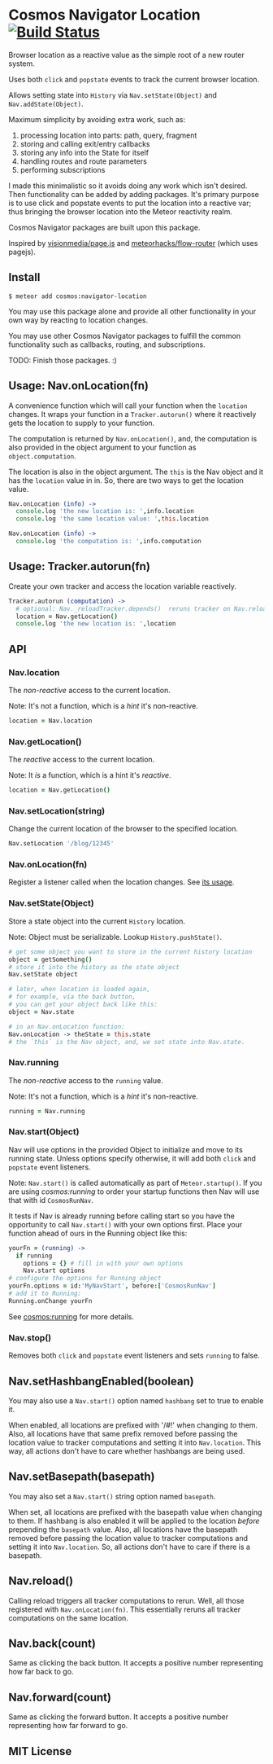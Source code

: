 # Cosmos Navigator Location [![Build Status](https://travis-ci.org/elidoran/cosmos-navigator-location.svg?branch=master)](https://travis-ci.org/elidoran/cosmos-navigator-location)

Browser location as a reactive value as the simple root of a new router system.

Uses both `click` and `popstate` events to track the current browser location.

Allows setting state into `History` via `Nav.setState(Object)` and `Nav.addState(Object)`.

Maximum simplicity by avoiding extra work, such as:

1. processing location into parts: path, query, fragment
2. storing and calling exit/entry callbacks
3. storing any info into the State for itself
4. handling routes and route parameters
5. performing subscriptions

I made this minimalistic so it avoids doing any work which isn't desired. Then functionality can be added by adding packages. It's primary purpose is to use click and popstate events to put the location into a reactive var; thus bringing the browser location into the Meteor reactivity realm.

Cosmos Navigator packages are built upon this package.  

Inspired by [visionmedia/page.js](http://github.com/visionmedia/page.js) and
[meteorhacks/flow-router](http://github.com/meteorhacks/flow-router) (which
uses pagejs).

## Install

    $ meteor add cosmos:navigator-location

You may use this package alone and provide all other functionality in your own way
by reacting to location changes.

You may use other Cosmos Navigator packages to fulfill the common functionality such as callbacks, routing, and subscriptions.

TODO: Finish those packages. :)


## Usage: Nav.onLocation(fn)

A convenience function which will call your function when the `location` changes.
It wraps your function in a `Tracker.autorun()` where it reactively gets the
location to supply to your function.

The computation is returned by `Nav.onLocation()`, and, the computation is
also provided in the object argument to your function as `object.computation`.

The location is also in the object argument. The `this` is the Nav object and it has the `location` value in in. So, there are two ways to get the location value.

```coffeescript
Nav.onLocation (info) ->
  console.log 'the new location is: ',info.location
  console.log 'the same location value: ',this.location

Nav.onLocation (info) ->
  console.log 'the computation is: ',info.computation
```

## Usage: Tracker.autorun(fn)

Create your own tracker and access the location variable reactively.

```coffeescript
Tracker.autorun (computation) ->
  # optional: Nav._reloadTracker.depends()  reruns tracker on Nav.reload()
  location = Nav.getLocation()
  console.log 'the new location is: ',location
```

## API

### Nav.location

The *non-reactive* access to the current location.

Note: It's not a function, which is a *hint* it's non-reactive.

```coffeescript
location = Nav.location
```

### Nav.getLocation()

The *reactive* access to the current location.

Note: It *is* a function, which is a hint it's *reactive*.

```coffeescript
location = Nav.getLocation()
```

### Nav.setLocation(string)

Change the current location of the browser to the specified location.

```coffeescript
Nav.setLocation '/blog/12345'
```

### Nav.onLocation(fn)

Register a listener called when the location changes. See [its usage](#usage-navonlocationfn).

### Nav.setState(Object)

Store a state object into the current `History` location.

Note: Object must be serializable. Lookup `History.pushState()`.

```coffeescript
# get some object you want to store in the current history location
object = getSomething()
# store it into the history as the state object
Nav.setState object

# later, when location is loaded again,
# for example, via the back button,
# you can get your object back like this:
object = Nav.state

# in an Nav.onLocation function:
Nav.onLocation -> theState = this.state
# the `this` is the Nav object, and, we set state into Nav.state.
```

### Nav.running

The *non-reactive* access to the `running` value.

Note: It's not a function, which is a *hint* it's non-reactive.

```coffeescript
running = Nav.running
```


### Nav.start(Object)

Nav will use options in the provided Object to initialize and move to its running
state. Unless options specify otherwise, it will add both `click` and `popstate`
event listeners.

Note: `Nav.start()` is called automatically as part of `Meteor.startup()`. If you are using *cosmos:running* to order your startup functions then Nav will use that with id `CosmosRunNav`.

It tests if Nav is already running before calling start so you have the opportunity to call `Nav.start()` with your own options first. Place your function ahead of ours in the Running object like this:

```coffeescript
yourFn = (running) ->
  if running
    options = {} # fill in with your own options
    Nav.start options
# configure the options for Running object
yourFn.options = id:'MyNavStart', before:['CosmosRunNav']
# add it to Running:
Running.onChange yourFn
```

See [cosmos:running](http://github.com/elidoran/cosmos-running) for more details.


### Nav.stop()

Removes both `click` and `popstate` event listeners and sets `running` to false.


## Nav.setHashbangEnabled(boolean)

You may also use a `Nav.start()` option named `hashbang` set to true to enable it.

When enabled, all locations are prefixed with '/#!' when changing *to* them. Also, all locations have that same prefix removed before passing the location value to tracker computations and setting it into `Nav.location`. This way, all actions don't have to care whether hashbangs are being used.


## Nav.setBasepath(basepath)

You may also set a `Nav.start()` string option named `basepath`.

When set, all locations are prefixed with the basepath value when changing to them. If hashbang is also enabled it will be applied to the location *before* prepending the `basepath` value. Also, all locations have the basepath removed before passing the location value to tracker computations and setting it into `Nav.location`. So, all actions don't have to care if there is a basepath.


## Nav.reload()

Calling reload triggers all tracker computations to rerun. Well, all those registered with `Nav.onLocation(fn)`. This essentially reruns all tracker computations on the same location.


## Nav.back(count)

Same as clicking the back button. It accepts a positive number representing how far back to go.


## Nav.forward(count)

Same as clicking the forward button. It accepts a positive number representing how far forward to go.


## MIT License
